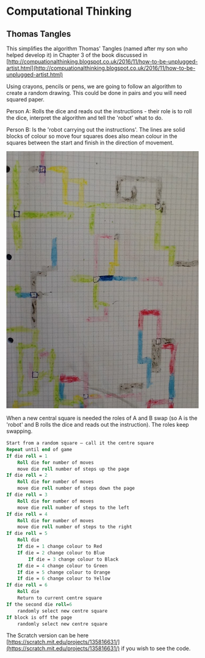 # Computational Thinking

## Thomas Tangles

This simplifies the algorithm Thomas' Tangles (named after my son who helped develop it) in Chapter 3 of the book discussed in [http://compuationalthinking.blogspot.co.uk/2016/11/how-to-be-unplugged-artist.html](http://compuationalthinking.blogspot.co.uk/2016/11/how-to-be-unplugged-artist.html)

Using crayons, pencils or pens, we are going to follow an algorithm to create a random drawing. This could be done in pairs and you will need squared paper.

Person A: Rolls the dice and reads out the instructions - their role is to roll the dice, interpret the algorithm and tell the 'robot' what to do.

Person B: Is the 'robot carrying out the instructions'. The lines are solid blocks of colour so move four squares does also mean colour in the squares between the start and finish in the direction of movement.

![Thomas's Tangles](figures/tt1.JPG)

When a new central square is needed the roles of A and B swap (so A is the 'robot' and B rolls the dice and reads out the instruction). The roles keep swapping.

```ps
Start from a random square – call it the centre square
Repeat until end of game
If die roll = 1
    Roll die for number of moves
    move die roll number of steps up the page
If die roll = 2
    Roll die for number of moves
    move die roll number of steps down the page
If die roll = 3
    Roll die for number of moves
    move die roll number of steps to the left 
If die roll = 4
    Roll die for number of moves
    move die roll number of steps to the right
If die roll = 5
    Roll die
    If die = 1 change colour to Red
    If die = 2 change colour to Blue
        If die = 3 change colour to Black
    If die = 4 change colour to Green
    If die = 5 change colour to Orange
    If die = 6 change colour to Yellow
If die roll = 6
    Roll die
    Return to current centre square
If the second die roll=6
    randomly select new centre square
If block is off the page
    randomly select new centre square
```
The Scratch version can be here [https://scratch.mit.edu/projects/135816631/](https://scratch.mit.edu/projects/135816631/) if you wish to see the code.